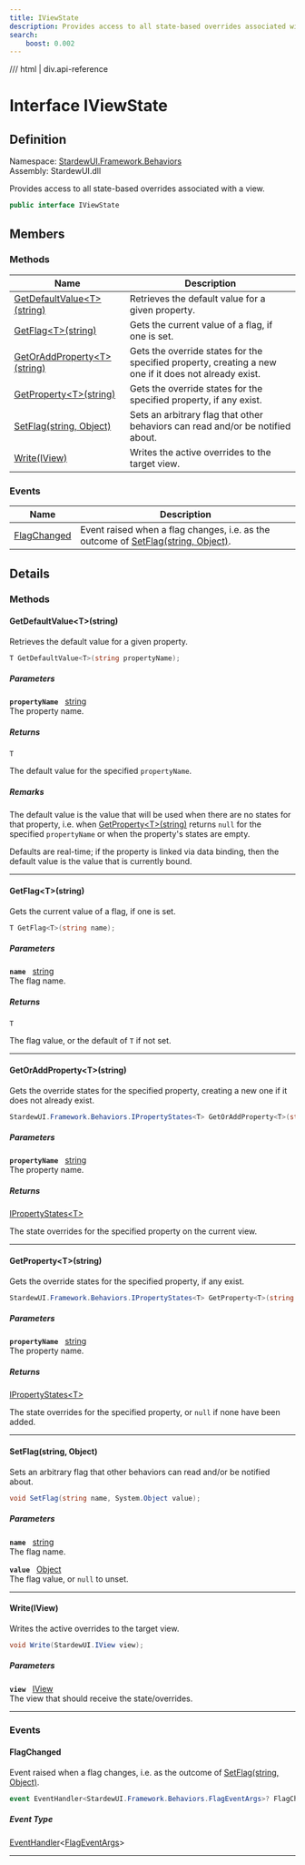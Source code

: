 ```yaml
---
title: IViewState
description: Provides access to all state-based overrides associated with a view.
search:
    boost: 0.002
---
```


<link rel="stylesheet" href="/StardewUI/stylesheets/reference.css" />

/// html | div.api-reference

# Interface IViewState

## Definition

<div class="api-definition" markdown>

Namespace: [StardewUI.Framework.Behaviors](index.md)  
Assembly: StardewUI.dll  

</div>

Provides access to all state-based overrides associated with a view.

```cs
public interface IViewState
```

## Members

### Methods

 | Name | Description |
| --- | --- |
| [GetDefaultValue&lt;T&gt;(string)](#getdefaultvaluetstring) | Retrieves the default value for a given property. | 
| [GetFlag&lt;T&gt;(string)](#getflagtstring) | Gets the current value of a flag, if one is set. | 
| [GetOrAddProperty&lt;T&gt;(string)](#getoraddpropertytstring) | Gets the override states for the specified property, creating a new one if it does not already exist. | 
| [GetProperty&lt;T&gt;(string)](#getpropertytstring) | Gets the override states for the specified property, if any exist. | 
| [SetFlag(string, Object)](#setflagstring-object) | Sets an arbitrary flag that other behaviors can read and/or be notified about. | 
| [Write(IView)](#writeiview) | Writes the active overrides to the target view. | 

### Events

 | Name | Description |
| --- | --- |
| [FlagChanged](#flagchanged) | Event raised when a flag changes, i.e. as the outcome of [SetFlag(string, Object)](iviewstate.md#setflagstring-object). | 

## Details

### Methods

#### GetDefaultValue&lt;T&gt;(string)

Retrieves the default value for a given property.

```cs
T GetDefaultValue<T>(string propertyName);
```

##### Parameters

**`propertyName`** &nbsp; [string](https://learn.microsoft.com/en-us/dotnet/api/system.string)  
The property name.

##### Returns

`T`

  The default value for the specified `propertyName`.

##### Remarks

The default value is the value that will be used when there are no states for that property, i.e. when [GetProperty&lt;T&gt;(string)](iviewstate.md#getpropertytstring) returns `null` for the specified `propertyName` or when the property's states are empty. 

 Defaults are real-time; if the property is linked via data binding, then the default value is the value that is currently bound.

-----

#### GetFlag&lt;T&gt;(string)

Gets the current value of a flag, if one is set.

```cs
T GetFlag<T>(string name);
```

##### Parameters

**`name`** &nbsp; [string](https://learn.microsoft.com/en-us/dotnet/api/system.string)  
The flag name.

##### Returns

`T`

  The flag value, or the default of `T` if not set.

-----

#### GetOrAddProperty&lt;T&gt;(string)

Gets the override states for the specified property, creating a new one if it does not already exist.

```cs
StardewUI.Framework.Behaviors.IPropertyStates<T> GetOrAddProperty<T>(string propertyName);
```

##### Parameters

**`propertyName`** &nbsp; [string](https://learn.microsoft.com/en-us/dotnet/api/system.string)  
The property name.

##### Returns

[IPropertyStates&lt;T&gt;](ipropertystates-1.md)

  The state overrides for the specified property on the current view.

-----

#### GetProperty&lt;T&gt;(string)

Gets the override states for the specified property, if any exist.

```cs
StardewUI.Framework.Behaviors.IPropertyStates<T> GetProperty<T>(string propertyName);
```

##### Parameters

**`propertyName`** &nbsp; [string](https://learn.microsoft.com/en-us/dotnet/api/system.string)  
The property name.

##### Returns

[IPropertyStates&lt;T&gt;](ipropertystates-1.md)

  The state overrides for the specified property, or `null` if none have been added.

-----

#### SetFlag(string, Object)

Sets an arbitrary flag that other behaviors can read and/or be notified about.

```cs
void SetFlag(string name, System.Object value);
```

##### Parameters

**`name`** &nbsp; [string](https://learn.microsoft.com/en-us/dotnet/api/system.string)  
The flag name.

**`value`** &nbsp; [Object](https://learn.microsoft.com/en-us/dotnet/api/system.object)  
The flag value, or `null` to unset.

-----

#### Write(IView)

Writes the active overrides to the target view.

```cs
void Write(StardewUI.IView view);
```

##### Parameters

**`view`** &nbsp; [IView](../../iview.md)  
The view that should receive the state/overrides.

-----

### Events

#### FlagChanged

Event raised when a flag changes, i.e. as the outcome of [SetFlag(string, Object)](iviewstate.md#setflagstring-object).

```cs
event EventHandler<StardewUI.Framework.Behaviors.FlagEventArgs>? FlagChanged;
```

##### Event Type

[EventHandler](https://learn.microsoft.com/en-us/dotnet/api/system.eventhandler-1)<[FlagEventArgs](flageventargs.md)>

-----

